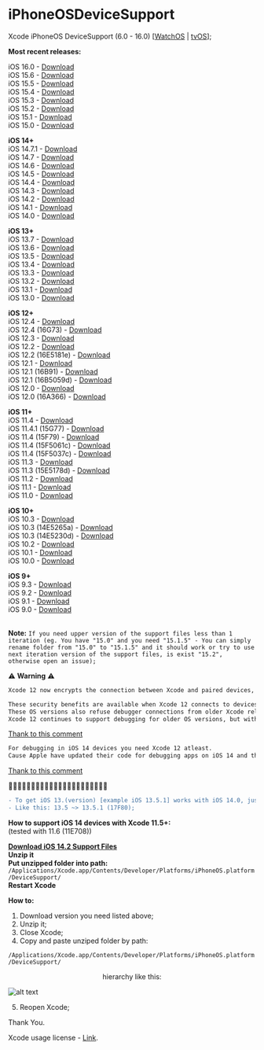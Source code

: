 # iPhoneOSDeviceSupport
Xcode iPhoneOS DeviceSupport (6.0 - 16.0)
[[WatchOS](https://github.com/filsv/watchOSDeviceSupport) | [tvOS](https://github.com/filsv/TVOSDeviceSupport)];

**Most recent releases:**</br>

iOS 16.0 - [Download](/16.0.zip) </br>
iOS 15.6 - [Download](/15.6.zip) </br>
iOS 15.5 - [Download](/15.5.zip) </br>
iOS 15.4 - [Download](/15.4.zip) </br>
iOS 15.3 - [Download](/15.3.zip) </br>
iOS 15.2 - [Download](/15.2.zip) </br>
iOS 15.1 - [Download](/15.1.zip) </br>
iOS 15.0 - [Download](/15.0.zip) </br>

**iOS 14+**</br>
iOS 14.7.1 - [Download](/14.7.1.zip) </br>
iOS 14.7 - [Download](/14.7.zip) </br>
iOS 14.6 - [Download](/14.6.zip) </br>
iOS 14.5 - [Download](/14.5.zip) </br>
iOS 14.4 - [Download](/14.4.zip) </br>
iOS 14.3 - [Download](/14.3.zip) </br>
iOS 14.2 - [Download](/14.2.zip) </br>
iOS 14.1 - [Download](/14.1.zip) </br>
iOS 14.0 - [Download](/14.0.zip) </br>

**iOS 13+**</br>
iOS 13.7 - [Download](/13.7.zip) </br>
iOS 13.6 - [Download](/13.6.zip) </br>
iOS 13.5 - [Download](/13.5.zip) </br>
iOS 13.4 - [Download](/13.4.zip) </br>
iOS 13.3 - [Download](/13.3.zip) </br>
iOS 13.2 - [Download](/13.2.zip) </br>
iOS 13.1 - [Download](/13.1.zip) </br>
iOS 13.0 - [Download](/13.0.zip) </br>

**iOS 12+**</br>
iOS 12.4 - [Download](/12.4.zip) </br>
iOS 12.4 (16G73) - [Download](/12.4%20(16G73).zip) </br>
iOS 12.3 - [Download](/12.3.zip) </br>
iOS 12.2 - [Download](/12.2.zip) </br>
iOS 12.2 (16E5181e) - [Download](/12.1%20(16B91).zip) </br>
iOS 12.1 - [Download](/12.1.zip) </br>
iOS 12.1 (16B91) - [Download](/12.1%20(16B91).zip) </br>
iOS 12.1 (16B5059d) - [Download](/12.1%20(16B5059d).zip) </br>
iOS 12.0 - [Download](/12.0.zip) </br>
iOS 12.0 (16A366) - [Download](/12.0%20(16A366).zip) </br>

**iOS 11+**</br>
iOS 11.4 - [Download](/11.4.zip) </br>
iOS 11.4.1 (15G77) - [Download](/11.4.1%20(15G77).zip) </br>
iOS 11.4 (15F79) - [Download](/11.4%20(15F79).zip) </br>
iOS 11.4 (15F5061c) - [Download](/11.4%20(15F5061c).zip) </br>
iOS 11.4 (15F5037c) - [Download](/11.4%20(15F5037c).zip) </br>
iOS 11.3 - [Download](/11.3.zip) </br>
iOS 11.3 (15E5178d) - [Download](/11.3%20(15E5178d).zip) </br>
iOS 11.2 - [Download](/11.2.zip) </br>
iOS 11.1 - [Download](/11.1.zip) </br>
iOS 11.0 - [Download](/11.0.zip) </br>

**iOS 10+**</br>
iOS 10.3 - [Download](/10.3.zip) </br>
iOS 10.3 (14E5265a) - [Download](/10.3%20(14E5265a).zip) </br>
iOS 10.3 (14E5230d) - [Download](/10.3%20(14E5230d).zip) </br>
iOS 10.2 - [Download](/10.2.zip) </br>
iOS 10.1 - [Download](/10.1.zip) </br>
iOS 10.0 - [Download](/10.0.zip) </br>


**iOS 9+**</br>
iOS 9.3 - [Download](/9.3.zip) </br>
iOS 9.2 - [Download](/9.2.zip) </br>
iOS 9.1 - [Download](/9.1.zip) </br>
iOS 9.0 - [Download](/9.0.zip) </br>
</br>

**Note:**
`
If you need upper version of the support files less than 1 iteration (eg. You have "15.0" and you need "15.1.5" - You can simply rename folder from "15.0" to "15.1.5" and it should work or try to use next iteration version of the support files, is exist "15.2", otherwise open an issue);
`

⚠️  **Warning** ⚠️
</br>
```diff
Xcode 12 now encrypts the connection between Xcode and paired devices, protecting against an attacker in a privileged network position executing arbitrary code on connected iOS, iPadOS, watchOS, or tvOS devices during a remote debug session. (60386733)

These security benefits are available when Xcode 12 connects to devices running iOS 14, iPadOS 14, watchOS 7, tvOS 14, or later versions. 
These OS versions also refuse debugger connections from older Xcode releases. 
Xcode 12 continues to support debugging for older OS versions, but without the new encryption. 
```
[Thank to this comment](https://github.com/filsv/iPhoneOSDeviceSupport/issues/69#issuecomment-694508149) </br>

```diff
For debugging in iOS 14 devices you need Xcode 12 atleast. 
Cause Apple have updated their code for debugging apps on iOS 14 and that is not compatible on older version of Xcode.
```
[Thank to this comment](https://github.com/filsv/iPhoneOSDeviceSupport/issues/76#issuecomment-735321146)

🚩🚩🚩🚩🚩🚩🚩🚩🚩🚩🚩🚩🚩🚩🚩🚩🚩🚩🚩🚩🚩🚩
```diff
- To get iOS 13.(version) [example iOS 13.5.1] works with iOS 14.0, just rename a folder.
- Like this: 13.5 ~> 13.5.1 (17F80);
```

**How to support iOS 14 devices with Xcode 11.5+:**</br> (tested with 11.6 (11E708))

**[Download iOS 14.2 Support Files](/14.2.zip)** </br>
**Unzip it**</br>
**Put unzipped folder into path:**</br>
```/Applications/Xcode.app/Contents/Developer/Platforms/iPhoneOS.platform/DeviceSupport/```</br>
**Restart Xcode**</br>

**How to:**

1) Download version you need listed above;
2) Unzip it;
3) Close Xcode;
4) Copy and paste unziped folder by path:

```/Applications/Xcode.app/Contents/Developer/Platforms/iPhoneOS.platform/DeviceSupport/```

<p align="center">hierarchy like this:</p>

![alt text](/Screen%20Shot%202019-08-02%20at%2015.09.55.png)

5) Reopen Xcode;

Thank You.

Xcode usage license - [Link](https://www.apple.com/legal/sla/docs/xcode.pdf).
